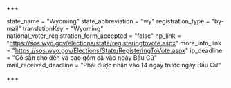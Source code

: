 +++

state_name = "Wyoming"
state_abbreviation = "wy"
registration_type = "by-mail"
translationKey = "Wyoming"
national_voter_registration_form_accepted = "false"
hp_link = "https://sos.wyo.gov/elections/state/registeringtovote.aspx"
more_info_link = "https://sos.wyo.gov/Elections/State/RegisteringToVote.aspx"
ip_deadline = "Có sẵn cho đến và bao gồm cả vào ngày Bầu Cử"
mail_received_deadline = "Phải được nhận vào 14 ngày trước ngày Bầu Cử"

+++